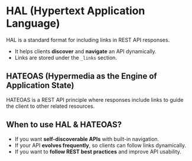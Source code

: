 # HAL (Hypertext Application Language)

HAL is a standard format for including links in REST API responses.

- It helps clients **discover** and **navigate** an API dynamically.
- Links are stored under the `_links` section.

## HATEOAS (Hypermedia as the Engine of Application State)

HATEOAS is a REST API principle where responses include links to guide the client to other related resources.

## When to use HAL & HATEOAS?

- If you want **self-discoverable APIs** with built-in navigation.
- If your API **evolves frequently**, so clients can follow links dynamically.
- If you want to **follow REST best practices** and improve API usability.

